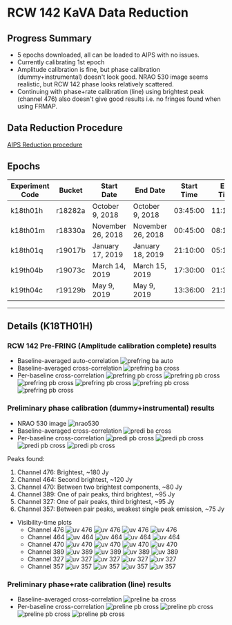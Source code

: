 # RCW 142 KaVA Data Reduction

## Progress Summary

* 5 epochs downloaded, all can be loaded to AIPS with no issues.
* Currently calibrating 1st epoch
* Amplitude calibration is fine, but phase calibration (dummy+instrumental) doesn't look good. NRAO 530 image seems realistic, but RCW 142 phase looks relatively scattered.
* Continuing with phase+rate calibration (line) using brightest peak (channel 476) also doesn't give good results i.e. no fringes found when using FRMAP.

## Data Reduction Procedure

[AIPS Reduction procedure](reduction_procedure.md)

## Epochs

| Experiment Code | Bucket | Start Date | End Date | Start Time | End Time | Velocity (km/s) |
| --- | --- | --- | --- | --- | --- | --- |
| k18th01h | r18282a | October 9, 2018 | October 9, 2018 | 03:45:00 | 11:15:00 | 212.4570 |
| k18th01m | r18330a | November 26, 2018 | November 26, 2018 | 00:45:00 | 08:15:00 | 228.4740 |
| k18th01q | r19017b | January 17, 2019 | January 18, 2019 | 21:10:00 | 05:15:00 | 255.2704 |
| k19th04b | r19073c | March 14, 2019 | March 15, 2019 | 17:30:00 | 01:30:00 | 256.8041 |
| k19th04c | r19129b | May 9, 2019 | May 9, 2019 | 13:36:00 | 21:16:00 | 246.0630 |

---

## Details (K18TH01H)

### RCW 142 Pre-FRING (Amplitude calibration complete) results

* Baseline-averaged auto-correlation
![prefring ba auto](Resources/prefring_ba_auto.png)
* Baseline-averaged cross-correlation
![prefring ba cross](Resources/prefring_ba_cross.png)
* Per-baseline cross-correlation
![prefring pb cross](Resources/prefring_pb_cross_1a.png)
![prefring pb cross](Resources/prefring_pb_cross_1b.png)
![prefring pb cross](Resources/prefring_pb_cross_1c.png)
![prefring pb cross](Resources/prefring_pb_cross_2a.png)
![prefring pb cross](Resources/prefring_pb_cross_2b.png)
![prefring pb cross](Resources/prefring_pb_cross_2c.png)

### Preliminary phase calibration (dummy+instrumental) results

* NRAO 530 image
![nrao530](Resources/predi_nrao530.png)
* Baseline-averaged cross-correlation
![predi ba cross](Resources/predi_ba_cross.png)
* Per-baseline cross-correlation
![predi pb cross](Resources/predi_pb_cross_1a.png)
![predi pb cross](Resources/predi_pb_cross_1b.png)
![predi pb cross](Resources/predi_pb_cross_2a.png)
![predi pb cross](Resources/predi_pb_cross_2b.png)

Peaks found:

1. Channel 476: Brightest, ~180 Jy
2. Channel 464: Second brightest, ~120 Jy
3. Channel 470: Between two brightest components, ~80 Jy
4. Channel 389: One of pair peaks, third brightest, ~95 Jy
5. Channel 327: One of pair peaks, third brightest, ~95 Jy
6. Channel 357: Between pair peaks, weakest single peak emission, ~75 Jy

* Visibility-time plots
  * Channel 476
![uv 476](Resources/uv_476_a1.png)
![uv 476](Resources/uv_476_a2.png)
![uv 476](Resources/uv_476_p1.png)
![uv 476](Resources/uv_476_p2.png)
  * Channel 464
![uv 464](Resources/uv_464_a1.png)
![uv 464](Resources/uv_464_a2.png)
![uv 464](Resources/uv_464_p1.png)
![uv 464](Resources/uv_464_p2.png)
  * Channel 470
![uv 470](Resources/uv_470_a1.png)
![uv 470](Resources/uv_470_a2.png)
![uv 470](Resources/uv_470_p1.png)
![uv 470](Resources/uv_470_p2.png)
  * Channel 389
![uv 389](Resources/uv_389_a1.png)
![uv 389](Resources/uv_389_a2.png)
![uv 389](Resources/uv_389_p1.png)
![uv 389](Resources/uv_389_p2.png)
  * Channel 327
![uv 327](Resources/uv_327_a1.png)
![uv 327](Resources/uv_327_a2.png)
![uv 327](Resources/uv_327_p1.png)
![uv 327](Resources/uv_327_p2.png)
  * Channel 357
![uv 357](Resources/uv_357_a1.png)
![uv 357](Resources/uv_357_a2.png)
![uv 357](Resources/uv_357_p1.png)
![uv 357](Resources/uv_357_p2.png)

### Preliminary phase+rate calibration (line) results

* Baseline-averaged cross-correlation
![preline ba cross](Resources/preline_ba_cross.png)
* Per-baseline cross-correlation
![preline pb cross](Resources/preline_pb_cross_1a.png)
![preline pb cross](Resources/preline_pb_cross_1b.png)
![preline pb cross](Resources/preline_pb_cross_2a.png)
![preline pb cross](Resources/preline_pb_cross_2b.png)
